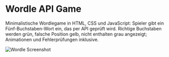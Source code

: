 # Wordle API Game

Minimalistische Wordlegame in HTML, CSS und JavaScript: Spieler gibt ein Fünf-Buchstaben-Wort ein, das per API geprüft wird. Richtige Buchstaben werden grün, falsche Position gelb, nicht enthalten grau angezeigt; Animationen und Fehlerprüfungen inklusive.

![Wordle Screenshot]([https://example.com/dein-bild.png](https://i.imgflip.com/aaota3.gif))
